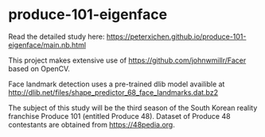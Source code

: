 # produce-101-eigenface

Read the detailed study here:
https://peterxichen.github.io/produce-101-eigenface/main.nb.html

This project makes extensive use of https://github.com/johnwmillr/Facer
based on OpenCV.

Face landmark detection uses a pre-trained dlib model availible at http://dlib.net/files/shape_predictor_68_face_landmarks.dat.bz2

The subject of this study will be the third season of the South Korean reality franchise Produce 101 (entitled Produce 48). Dataset of Produce 48 contestants are obtained from https://48pedia.org.